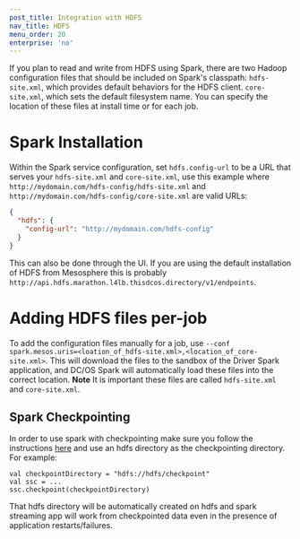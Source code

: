 ```yaml
---
post_title: Integration with HDFS
nav_title: HDFS
menu_order: 20
enterprise: 'no'
---
```



If you plan to read and write from HDFS using Spark, there are two Hadoop configuration files that should be included on Spark's classpath: `hdfs-site.xml`, which provides default behaviors for the HDFS client. `core-site.xml`, which sets the default filesystem name. You can specify the location of these files at install time or for each job.

# Spark Installation
Within the Spark service configuration, set `hdfs.config-url` to be a URL that serves your `hdfs-site.xml` and `core-site.xml`, use this example where `http://mydomain.com/hdfs-config/hdfs-site.xml` and `http://mydomain.com/hdfs-config/core-site.xml` are valid URLs:

```json
{
  "hdfs": {
    "config-url": "http://mydomain.com/hdfs-config"
  }
}
```
This can also be done through the UI. If you are using the default installation of HDFS from Mesosphere this is probably `http://api.hdfs.marathon.l4lb.thisdcos.directory/v1/endpoints`.

# Adding HDFS files per-job
To add the configuration files manually for a job, use `--conf spark.mesos.uris=<loation_of_hdfs-site.xml>,<location_of_core-site.xml>`. This will download the files to the sandbox of the Driver Spark application, and DC/OS Spark will automatically load these files into the correct location. **Note** It is important these files are called `hdfs-site.xml` and `core-site.xml`. 

## Spark Checkpointing

In order to use spark with checkpointing make sure you follow the instructions [here](https://spark.apache.org/docs/latest/streaming-programming-guide.html#checkpointing) and use an hdfs directory as the checkpointing directory. For example:
```
val checkpointDirectory = "hdfs://hdfs/checkpoint"
val ssc = ...
ssc.checkpoint(checkpointDirectory)
```
That hdfs directory will be automatically created on hdfs and spark streaming app will work from checkpointed data even in the presence of application restarts/failures.


[8]: http://spark.apache.org/docs/latest/configuration.html#inheriting-hadoop-cluster-configuration
[9]: https://docs.mesosphere.com/service-docs/spark/2.1.0-2.2.0-1/limitations/
